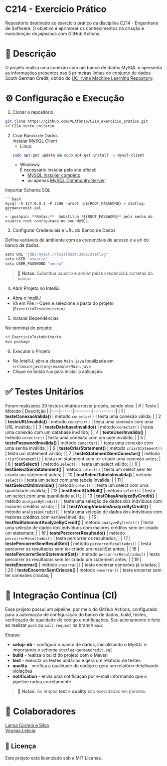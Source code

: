 # C214 - Exercício Prático
Repositório destinado ao exercício prático da disciplina C214 - Engenharia de Software.
O objetivo é aprimorar os conhecimentos na criação e manutenção de *pipelines* com GitHub Actions.

# :pencil: Descrição
O projeto realiza uma conexão com um banco de dados MySQL e apresenta as informações presentes nas 5 primeiras linhas do conjunto de dados South German Credit, obtido do [UC Irvine Machine Learning Repository](https://archive.ics.uci.edu/dataset/573/south+german+credit+update).

# :gear: Configuração e Execução
1. Clonar o repositório
```bash
git clone https://github.com/VLAfonso/C214_exercicio_pratico.git
cd C214_teste_unitario
```

2. Criar Banco de Dados  
Instalar MySQL Client
    - Linux:
    ```bash
    sudo apt-get update && sudo apt-get install -y mysql-client
    ```
    - Windows:  
        É necessário instalar pelo site oficial:
        - [MySQL Installer completo](https://dev.mysql.com/downloads/installer/)
        - ou apenas [MySQL Community Server](https://dev.mysql.com/downloads/mysql/).

Importar Schema SQL
    
    ```bash
    mysql -h 127.0.0.1 -P 3306 -uroot -p${ROOT_PASSWORD} < statlog-germancredit.sql
    ```
    > :pushpin: **Notas:**  Substitua *${ROOT_PASSWORD}* pela senha do usuário root configurada no seu MySQL.
    
3. Configurar Credenciais e URL do Banco de Dados

Defina variáveis de ambiente com as credenciais de acesso e a url do banco de dados.

```bash
setx URL "jdbc:mysql://localhost:3306/statlog"
setx USER "usuario"
setx USER_PASSWORD "senha"
```
> :pushpin: **Notas:**  Substitua *usuario* e *senha* pelas credenciais corretas do banco.

4. Abrir Projeto no IntelliJ  
- Abra o IntelliJ
- Vá em File > Open e selecione a pasta do projeto (`ExercicioTesteUnitario`).

5. Instalar Dependências  

No terminal do projeto:
```bash
cd ExercicioTesteUnitario
mvn package
```

6. Executar o Projeto

- No IntelliJ, abra a classe `Main.java` localizada em `src\main\java\org\example\Main.java`
- Clique no botão `Run` para iniciar a aplicação.

# :white_check_mark: Testes Unitários
Foram realizados 20 testes unitários neste projeto, sendo eles:
| # | Teste | Método | Descrição |
|----|------|---------|-----------|
| 1 | **testeConexaoValida()** | método `conectar()` | testa uma conexão válida; |
| 2 | **testeURLInvalida()** | método `conectar()` | testa uma conexão com uma URL inválida; |
| 3 | **testeDatabaseInvalido()** | método `conectar()` | testa uma conexão com um database inválido; |
| 4 | **testeUserInvalido()** | método `conectar()` | testa uma conexão com um user inválido; |
| 5 | **testePasswordInvalida()**  | método `conectar()`  | testa uma conexão com uma senha inválida; |
| 6 | **testeCriarStatement()**  | método `criarStatement()`  | testa um statement válido; |
| 7 | **testeStatementSemConectar()**  | método `criarStatement()`  | testa um statement sem ter criado uma conexão antes; |
| 8 | **testSelect()**  | método `select()`  | testa um select válido; |
| 9 | **testSelectSemStatement()**  | método `select()`  | testa um select sem ter criado um statement antes; |
| 10 | **testSelectTabelaInvalida()**  | método `select()`  | testa um select com uma tabela inválida; |
| 11 | **testSelectQtdInvalida()**  | método `select()`  | testa um select com uma quantidade inválida; |
| 12 | **testSelectQtdNull()**  | método `select()`  | testa um select com uma quantidade `null`; |
| 13 | **testOkayAnalyzeByCredit()**  | método `analyzeByCredit()`  | testa uma seleção de dados dos indvíduos com maiores créditos válida; |
| 14 | **testWrongVariableAnalyzeByCredit()**  | método `analyzeByCredit()`  | testa uma seleção de dados dos indvíduos com maiores créditos com variável inválida; |
| 15 | **testNoStatementAnalyzeByCredit()**  | método `analyzeByCredit()`  | testa uma seleção de dados dos indvíduos com maiores créditos sem ter criado um statement; |
| 16 | **testePercorrerResultado()**  | método `percorrerResultados()`  | testa percorrer os resultados; |
| 17 | **testePercorrerSemResultSet()**  | método `percorrerResultados()`  | testa percorrer os resultados sem ter criado um resultSet antes; |
| 18 | **testePercorrerSemStatementSet()**  | método `percorrerResultados()`  | testa percorrer os resultados sem ter criado um statement antes; |
| 19 | **testeEncerrar()**  | método `encerrar()`  | testa encerrar conexões já criadas; |
| 20 | **testeEncerrarSemCriacao()**  | método `encerrar()`  | testa encerrar sem ter conexões criadas; |


# :robot: Integração Contínua (CI)

Esse projeto possui um pipeline, por meio do GitHub Actions, configurado para a automação de configuração do banco de dados, build, testes, verificação de qualidade do código e notificações. Seu acionamento é feito ao realizar `push` ou `pull request` na branch `main`.

Etapas:
- **setup-db** - configura o banco de dados, inicializando o MySQL e importando o schema `statlog-germancredit.sql`
- **build** - realiza o build do projeto com o Maven
- **test** - executa os testes unitários e gera um relatório de testes
- **quality** - verifica a qualidade do código e gera um relatório detalhando violações
- **notification** - envia uma notificação por e-mail informando que o pipeline rodou corretamente
> :pushpin: **Notas:**  As etapas **test** e **quality** são executadas em paralelo.


# :busts_in_silhouette: Colaboradores
[Lanna Correia e Silva](https://github.com/LannaCeS)  
[Virgínia Letícia](https://github.com/VLAfonso)

## :scroll: Licença
Este projeto está licenciado sob a MIT License.

